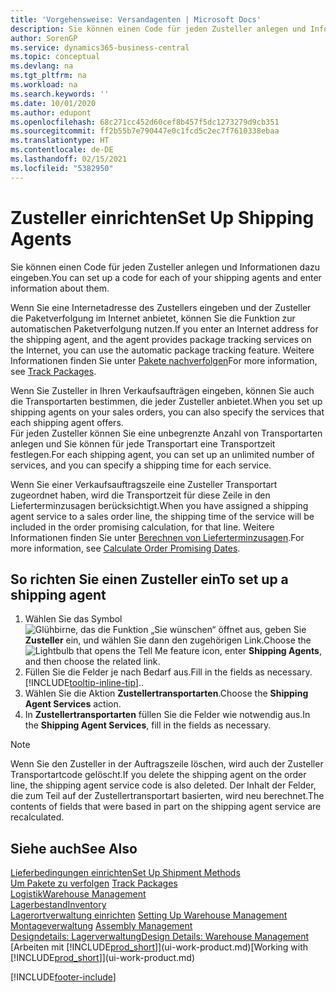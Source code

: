 ```yaml
---
title: 'Vorgehensweise: Versandagenten | Microsoft Docs'
description: Sie können einen Code für jeden Zusteller anlegen und Informationen dazu eingeben.
author: SorenGP
ms.service: dynamics365-business-central
ms.topic: conceptual
ms.devlang: na
ms.tgt_pltfrm: na
ms.workload: na
ms.search.keywords: ''
ms.date: 10/01/2020
ms.author: edupont
ms.openlocfilehash: 68c271cc452d60cef8b457f5dc1273279d9cb351
ms.sourcegitcommit: ff2b55b7e790447e0c1fcd5c2ec7f7610338ebaa
ms.translationtype: HT
ms.contentlocale: de-DE
ms.lasthandoff: 02/15/2021
ms.locfileid: "5382950"
---
```

# <a name="set-up-shipping-agents"></a><span data-ttu-id="acb57-103">Zusteller einrichten</span><span class="sxs-lookup"><span data-stu-id="acb57-103">Set Up Shipping Agents</span></span>
<span data-ttu-id="acb57-104">Sie können einen Code für jeden Zusteller anlegen und Informationen dazu eingeben.</span><span class="sxs-lookup"><span data-stu-id="acb57-104">You can set up a code for each of your shipping agents and enter information about them.</span></span>  

<span data-ttu-id="acb57-105">Wenn Sie eine Internetadresse des Zustellers eingeben und der Zusteller die Paketverfolgung im Internet anbietet, können Sie die Funktion zur automatischen Paketverfolgung nutzen.</span><span class="sxs-lookup"><span data-stu-id="acb57-105">If you enter an Internet address for the shipping agent, and the agent provides package tracking services on the Internet, you can use the automatic package tracking feature.</span></span> <span data-ttu-id="acb57-106">Weitere Informationen finden Sie unter [Pakete nachverfolgen](sales-how-track-packages.md)</span><span class="sxs-lookup"><span data-stu-id="acb57-106">For more information, see [Track Packages](sales-how-track-packages.md).</span></span>

<span data-ttu-id="acb57-107">Wenn Sie Zusteller in Ihren Verkaufsaufträgen eingeben, können Sie auch die Transportarten bestimmen, die jeder Zusteller anbietet.</span><span class="sxs-lookup"><span data-stu-id="acb57-107">When you set up shipping agents on your sales orders, you can also specify the services that each shipping agent offers.</span></span>  
<span data-ttu-id="acb57-108">Für jeden Zusteller können Sie eine unbegrenzte Anzahl von Transportarten anlegen und Sie können für jede Transportart eine Transportzeit festlegen.</span><span class="sxs-lookup"><span data-stu-id="acb57-108">For each shipping agent, you can set up an unlimited number of services, and you can specify a shipping time for each service.</span></span>  

<span data-ttu-id="acb57-109">Wenn Sie einer Verkaufsauftragszeile eine Zusteller Transportart zugeordnet haben, wird die Transportzeit für diese Zeile in den Lieferterminzusagen berücksichtigt.</span><span class="sxs-lookup"><span data-stu-id="acb57-109">When you have assigned a shipping agent service to a sales order line, the shipping time of the service will be included in the order promising calculation, for that line.</span></span> <span data-ttu-id="acb57-110">Weitere Informationen finden Sie unter [Berechnen von Lieferterminzusagen](sales-how-to-calculate-order-promising-dates.md).</span><span class="sxs-lookup"><span data-stu-id="acb57-110">For more information, see [Calculate Order Promising Dates](sales-how-to-calculate-order-promising-dates.md).</span></span>

## <a name="to-set-up-a-shipping-agent"></a><span data-ttu-id="acb57-111">So richten Sie einen Zusteller ein</span><span class="sxs-lookup"><span data-stu-id="acb57-111">To set up a shipping agent</span></span>  
1.  <span data-ttu-id="acb57-112">Wählen Sie das Symbol ![Glühbirne, das die Funktion „Sie wünschen“ öffnet](media/ui-search/search_small.png "Was möchten Sie tun?") aus, geben Sie **Zusteller** ein, und wählen Sie dann den zugehörigen Link.</span><span class="sxs-lookup"><span data-stu-id="acb57-112">Choose the ![Lightbulb that opens the Tell Me feature](media/ui-search/search_small.png "Tell me what you want to do") icon, enter **Shipping Agents**, and then choose the related link.</span></span>  
2.  <span data-ttu-id="acb57-113">Füllen Sie die Felder je nach Bedarf aus.</span><span class="sxs-lookup"><span data-stu-id="acb57-113">Fill in the fields as necessary.</span></span> [!INCLUDE[tooltip-inline-tip](includes/tooltip-inline-tip_md.md)]<span data-ttu-id="acb57-114">.</span><span class="sxs-lookup"><span data-stu-id="acb57-114">.</span></span>  
3.  <span data-ttu-id="acb57-115">Wählen Sie die Aktion **Zustellertransportarten**.</span><span class="sxs-lookup"><span data-stu-id="acb57-115">Choose the **Shipping Agent Services** action.</span></span>
4. <span data-ttu-id="acb57-116">In **Zustellertransportarten** füllen Sie die Felder wie notwendig aus.</span><span class="sxs-lookup"><span data-stu-id="acb57-116">In the **Shipping Agent Services**, fill in the fields as necessary.</span></span>

> [!NOTE]  
>  <span data-ttu-id="acb57-117">Wenn Sie den Zusteller in der Auftragszeile löschen, wird auch der Zusteller Transportartcode gelöscht.</span><span class="sxs-lookup"><span data-stu-id="acb57-117">If you delete the shipping agent on the order line, the shipping agent service code is also deleted.</span></span> <span data-ttu-id="acb57-118">Der Inhalt der Felder, die zum Teil auf der Zustellertransportart basierten, wird neu berechnet.</span><span class="sxs-lookup"><span data-stu-id="acb57-118">The contents of fields that were based in part on the shipping agent service are recalculated.</span></span>  

## <a name="see-also"></a><span data-ttu-id="acb57-119">Siehe auch</span><span class="sxs-lookup"><span data-stu-id="acb57-119">See Also</span></span>
[<span data-ttu-id="acb57-120">Lieferbedingungen einrichten</span><span class="sxs-lookup"><span data-stu-id="acb57-120">Set Up Shipment Methods</span></span>](sales-how-set-up-shipment-methods.md)  
<span data-ttu-id="acb57-121">[Um Pakete zu verfolgen](sales-how-track-packages.md)  </span><span class="sxs-lookup"><span data-stu-id="acb57-121">[Track Packages](sales-how-track-packages.md)  </span></span>  
[<span data-ttu-id="acb57-122">Logistik</span><span class="sxs-lookup"><span data-stu-id="acb57-122">Warehouse Management</span></span>](warehouse-manage-warehouse.md)  
[<span data-ttu-id="acb57-123">Lagerbestand</span><span class="sxs-lookup"><span data-stu-id="acb57-123">Inventory</span></span>](inventory-manage-inventory.md)  
<span data-ttu-id="acb57-124">[Lagerortverwaltung einrichten](warehouse-setup-warehouse.md)   </span><span class="sxs-lookup"><span data-stu-id="acb57-124">[Setting Up Warehouse Management](warehouse-setup-warehouse.md)   </span></span>  
<span data-ttu-id="acb57-125">[Montageverwaltung](assembly-assemble-items.md)  </span><span class="sxs-lookup"><span data-stu-id="acb57-125">[Assembly Management](assembly-assemble-items.md)  </span></span>  
[<span data-ttu-id="acb57-126">Designdetails: Lagerverwaltung</span><span class="sxs-lookup"><span data-stu-id="acb57-126">Design Details: Warehouse Management</span></span>](design-details-warehouse-management.md)  
<span data-ttu-id="acb57-127">[Arbeiten mit [!INCLUDE[prod_short](includes/prod_short.md)]](ui-work-product.md)</span><span class="sxs-lookup"><span data-stu-id="acb57-127">[Working with [!INCLUDE[prod_short](includes/prod_short.md)]](ui-work-product.md)</span></span>  


[!INCLUDE[footer-include](includes/footer-banner.md)]